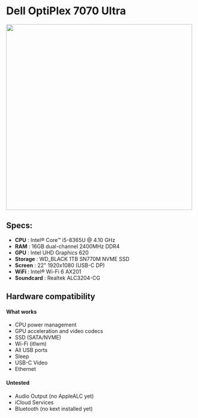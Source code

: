 # Dell OptiPlex 7070 Ultra
<img src="https://i.imgur.com/yJN7Swf.png" width="500">

Specs:
---

- **CPU** : Intel® Core™ i5-8365U @ 4.10 GHz
- **RAM** : 16GB dual-channel 2400MHz DDR4
- **GPU** : Intel UHD Graphics 620 
- **Storage** : WD_BLACK 1TB SN770M NVME SSD
- **Screen** : 22" 1920x1080 (USB-C DP)
- **WiFi** : Intel® Wi-Fi 6 AX201
- **Soundcard** : Realtek ALC3204-CG

## Hardware compatibility

#### What works
- CPU power management
- GPU acceleration and video codecs
- SSD (SATA/NVME)
- Wi-Fi (itlwm)
- All USB ports
- Sleep
- USB-C Video
- Ethernet

#### Untested
- Audio Output (no AppleALC yet)
- iCloud Services
- Bluetooth (no kext installed yet)
